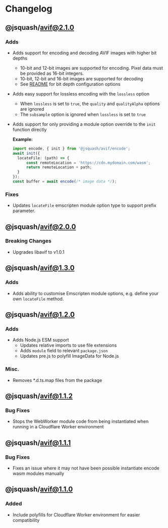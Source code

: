 # Changelog

## @jsquash/avif@2.1.0

### Adds

- Adds support for encoding and decoding AVIF images with higher bit depths
    - 10-bit and 12-bit images are supported for encoding. Pixel data must be provided as 16-bit integers.
    - 10-bit, 12-bit and 16-bit images are supported for decoding
    - See [README](./README.md) for bit depth configuration options

- Adds easy support for lossless encoding with the `lossless` option
    - When `lossless` is set to `true`, the `quality` and `qualityAlpha` options are ignored
    - The `subsample` option is ignored when `lossless` is set to `true`

- Adds support for only providing a module option override to the `init` function directly

  **Example:**
  ```ts
  import encode, { init } from '@jsquash/avif/encode';
  await init({
    locateFile: (path) => {
        const remoteLocation = 'https://cdn.mydomain.com/wasm';
        return remoteLocation + path;
    }
  });
  const buffer = await encode(/* image data */);
  ```

### Fixes

- Updates `locateFile` emscripten module option type to support prefix parameter.

## @jsquash/avif@2.0.0

### Breaking Changes

- Upgrades libavif to v1.0.1

## @jsquash/avif@1.3.0

### Adds

- Adds ability to customise Emscripten module options, e.g. define your own `locateFile` method.

## @jsquash/avif@1.2.0

### Adds

- Adds Node.js ESM support
    - Updates relative imports to use file extensions
    - Adds `module` field to relevant `package.json`
    - Updates pre.js to polyfill ImageData for Node.js

### Misc.

- Removes *.d.ts.map files from the package

## @jsquash/avif@1.1.2

### Bug Fixes

- Stops the WebWorker module code from being instantiated when running in a Cloudflare Worker environment

## @jsquash/avif@1.1.1

### Bug Fixes

- Fixes an issue where it may not have been possible instantiate encode wasm modules manually

## @jsquash/avif@1.1.0

### Added 

- Include polyfills for Cloudflare Worker environment for easier compatibility
